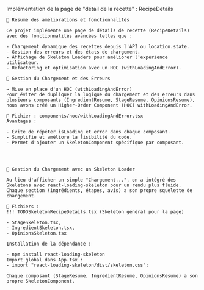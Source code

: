 Implémentation de la page de "détail de la recette" : RecipeDetails

    📍 Résumé des améliorations et fonctionnalités

    Ce projet implémente une page de détails de recette (RecipeDetails) avec des fonctionnalités avancées telles que :

    - Chargement dynamique des recettes depuis l'API ou location.state.
    - Gestion des erreurs et des états de chargement.
    - Affichage de Skeleton Loaders pour améliorer l'expérience utilisateur.
    - Refactoring et optimisation avec un HOC (withLoadingAndError).

    📌 Gestion du Chargement et des Erreurs

    → Mise en place d'un HOC (withLoadingAndError)
    Pour éviter de dupliquer la logique du chargement et des erreurs dans plusieurs composants (IngredientResume, StageResume, OpinionsResume), nous avons créé un Higher-Order Component (HOC) withLoadingAndError.

    📂 Fichier : components/hoc/withLoadingAndError.tsx
    Avantages :

    - Évite de répéter isLoading et error dans chaque composant.
    - Simplifie et améliore la lisibilité du code.
    - Permet d'ajouter un SkeletonComponent spécifique par composant.




    📌 Gestion du Chargement avec un Skeleton Loader

    Au lieu d'afficher un simple "Chargement...", on a intégré des Skeletons avec react-loading-skeleton pour un rendu plus fluide.
    Chaque section (ingrédients, étapes, avis) a son propre squelette de chargement.

    📂 Fichiers :
    !!! TODOSkeletonRecipeDetails.tsx (Skeleton général pour la page)

    - StageSkeleton.tsx,
    - IngredientSkeleton.tsx,
    - OpinionsSkeleton.tsx

    Installation de la dépendance :

    - npm install react-loading-skeleton
    Import global dans App.tsx :
    - import "react-loading-skeleton/dist/skeleton.css";

    Chaque composant (StageResume, IngredientResume, OpinionsResume) a son propre SkeletonComponent.
